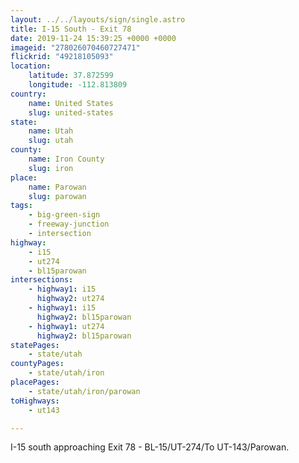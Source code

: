 ```yaml
---
layout: ../../layouts/sign/single.astro
title: I-15 South - Exit 78
date: 2019-11-24 15:39:25 +0000 +0000
imageid: "278026070460727471"
flickrid: "49218105093"
location:
    latitude: 37.872599
    longitude: -112.813809
country:
    name: United States
    slug: united-states
state:
    name: Utah
    slug: utah
county:
    name: Iron County
    slug: iron
place:
    name: Parowan
    slug: parowan
tags:
    - big-green-sign
    - freeway-junction
    - intersection
highway:
    - i15
    - ut274
    - bl15parowan
intersections:
    - highway1: i15
      highway2: ut274
    - highway1: i15
      highway2: bl15parowan
    - highway1: ut274
      highway2: bl15parowan
statePages:
    - state/utah
countyPages:
    - state/utah/iron
placePages:
    - state/utah/iron/parowan
toHighways:
    - ut143

---
```

I-15 south approaching Exit 78 - BL-15/UT-274/To UT-143/Parowan.